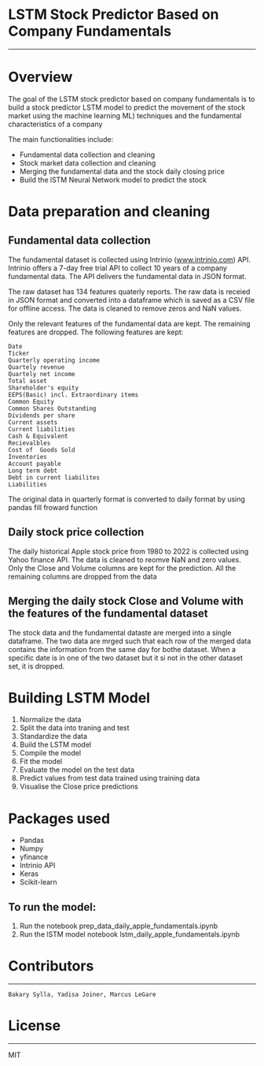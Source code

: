 # LSTM Stock Predictor Based on Company Fundamentals
---

# Overview
The goal of the LSTM stock predictor based on company fundamentals is to build a stock predictor LSTM model to predict the movement of the stock market using  the machine learning ML) techniques and the fundamental characteristics of a company

The main functionalities include:
- Fundamental data collection and cleaning
- Stock market data collection and cleaning
- Merging the fundamental data and the stock daily closing price
- Build the lSTM Neural Network model to predict the stock 

# Data preparation and cleaning
## Fundamental data collection
The fundamental dataset is collected using Intrinio (www.intrinio.com) API. Intrinio offers a 7-day free trial API to collect 10 years of a company fundamental data. The API delivers the fundamental data in JSON format.

The raw dataset has 134 features quaterly reports. The raw data is receied in JSON format and converted into a dataframe which is saved as a CSV file for offline access. The data is cleaned to remove zeros and NaN values.

Only the relevant features of the fundamental data are kept. The remaining features are dropped. The following features are kept:

    Date
    Ticker
    Quarterly operating income
    Quartely revenue
    Quartely net income
    Total asset
    Shareholder's equity
    EEPS(Basic) incl. Extraordinary items
    Common Equity
    Common Shares Outstanding
    Dividends per share
    Current assets
    Current liabilities
    Cash & Equivalent
    Recievalbles
    Cost of  Goods Sold
    Inventories
    Account payable
    Long term debt
    Debt in current liabilites
    Liabilities  
    
The original data in quarterly format is converted to daily format by using pandas fill froward function

## Daily stock price collection
The daily historical Apple stock price from 1980 to 2022 is collected using Yahoo finance API. The data is cleaned to reomve NaN and zero values. Only the Close and Volume columns are kept for the prediction. All the remaining columns are dropped from the data

## Merging the daily stock Close and Volume with the features of the fundamental dataset
The stock data and the fundamental dataste are merged into a single dataframe. The two data are mrged such that each row of the merged data contains the information from the same day for bothe dataset. When a specific date is in one of the two dataset but it si not in the other dataset set, it is dropped.

# Building LSTM Model
1. Normalize the data
2. Split the data into traning and test 
3. Standardize the data
4. Build the LSTM model
5. Compile the model
6. Fit the model
7. Evaluate the model on the test data
7. Predict values from test data trained using training data
8. Visualise the Close price predictions

# Packages used
- Pandas
- Numpy
- yfinance
- Intrinio API
- Keras
- Scikit-learn
	
## To run the model:
1. Run the notebook prep_data_daily_apple_fundamentals.ipynb
2. Run the lSTM model notebook lstm_daily_apple_fundamentals.ipynb
# Contributors
---
	Bakary Sylla, Yadisa Joiner, Marcus LeGare

# License
---
MIT
